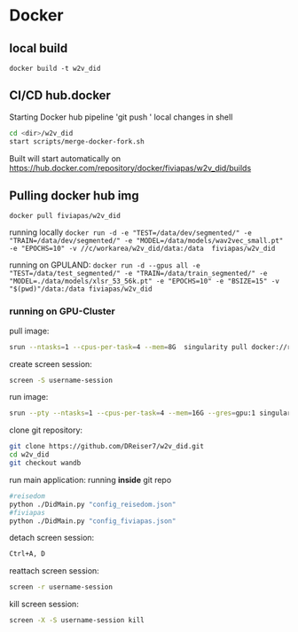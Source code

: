 # Docker
## local build
`docker build -t w2v_did`

## CI/CD hub.docker
Starting Docker hub pipeline
'git push ' local changes
in shell
```bash
cd <dir>/w2v_did
start scripts/merge-docker-fork.sh
```
Built will start automatically on https://hub.docker.com/repository/docker/fiviapas/w2v_did/builds

## Pulling docker hub img
`docker pull fiviapas/w2v_did`

running locally
`docker run -d -e "TEST=/data/dev/segmented/" -e "TRAIN=/data/dev/segmented/" -e "MODEL=/data/models/wav2vec_small.pt" -e "EPOCHS=10" -v //c/workarea/w2v_did/data:/data  fiviapas/w2v_did`

running on GPULAND:
`docker run -d --gpus all -e "TEST=/data/test_segmented/" -e "TRAIN=/data/train_segmented/" -e "MODEL=./data/models/xlsr_53_56k.pt" -e "EPOCHS=10" -e "BSIZE=15" -v "$(pwd)"/data:/data fiviapas/w2v_did`


### running on GPU-Cluster
pull image:
```bash
srun --ntasks=1 --cpus-per-task=4 --mem=8G  singularity pull docker://reisedom/w2v_did_wandb
```
create screen session:
```bash
screen -S username-session
```
run image:
```bash
srun --pty --ntasks=1 --cpus-per-task=4 --mem=16G --gres=gpu:1 singularity shell w2v_did_wandb.simg
```
clone git repository:
```bash
git clone https://github.com/DReiser7/w2v_did.git
cd w2v_did
git checkout wandb
```
run main application:
running **inside** git repo
```bash
#reisedom
python ./DidMain.py "config_reisedom.json"
#fiviapas
python ./DidMain.py "config_fiviapas.json"
```
detach screen session:
```bash
Ctrl+A, D
```
reattach screen session:
```bash
screen -r username-session
```
kill screen session:
```bash
screen -X -S username-session kill
```